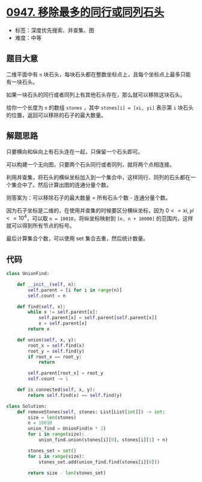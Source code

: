 # [0947. 移除最多的同行或同列石头](https://leetcode-cn.com/problems/most-stones-removed-with-same-row-or-column/)

- 标签：深度优先搜索、并查集、图
- 难度：中等

## 题目大意

二维平面中有 `n` 块石头，每块石头都在整数坐标点上，且每个坐标点上最多只能有一块石头。

如果一块石头的同行或者同列上有其他石头存在，那么就可以移除这块石头。

给你一个长度为 `n` 的数组 `stones` ，其中 `stones[i] = [xi, yi]` 表示第 `i` 块石头的位置，返回可以移除的石子的最大数量。

## 解题思路

只要横向和纵向上有石头连在一起，只保留一个石头即可。

可以构建一个无向图，只要两个石头同行或者同列，就将两个点相连接。

利用并查集，将石头的横纵坐标加入到一个集合中，这样同行、同列的石头都在一个集合中了。然后计算出图的连通分量个数。

则答案为：可以移除石子的最大数量 = 所有石头个数 - 连通分量个数。

因为石子坐标是二维的，在使用并查集的时候要区分横纵坐标，因为 $0 <= xi, yi <= 10^4$，可以取 `n = 10010`，将纵坐标映射到 `[n, n + 10000]` 的范围内，这样就可以得到所有节点的标号。

最后计算集合个数，可以使用 set 集合去重，然后统计数量。

## 代码

```Python
class UnionFind:

    def __init__(self, n):
        self.parent = [i for i in range(n)]
        self.count = n

    def find(self, x):
        while x != self.parent[x]:
            self.parent[x] = self.parent[self.parent[x]]
            x = self.parent[x]
        return x

    def union(self, x, y):
        root_x = self.find(x)
        root_y = self.find(y)
        if root_x == root_y:
            return

        self.parent[root_x] = root_y
        self.count -= 1

    def is_connected(self, x, y):
        return self.find(x) == self.find(y)

class Solution:
    def removeStones(self, stones: List[List[int]]) -> int:
        size = len(stones)
        n = 10010
        union_find = UnionFind(n * 2)
        for i in range(size):
            union_find.union(stones[i][0], stones[i][1] + n)

        stones_set = set()
        for i in range(size):
            stones_set.add(union_find.find(stones[i][0]))

        return size - len(stones_set)
```

